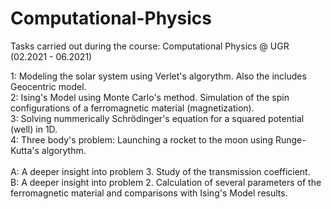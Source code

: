 # Computational-Physics
Tasks carried out during the course: Computational Physics @ UGR (02.2021 - 06.2021)

1: Modeling the solar system using Verlet's algorythm. Also the includes Geocentric model. <br>
2: Ising's Model using Monte Carlo's method. Simulation of the spin configurations of a ferromagnetic material (magnetization).<br>
3: Solving nummerically Schrödinger's equation for a squared potential (well) in 1D.<br>
4: Three body's problem: Launching a rocket to the moon using Runge-Kutta's algorythm.
<br><br>
A: A deeper insight into problem 3. Study of the transmission coefficient.<br>
B: A deeper insight into problem 2. Calculation of several parameters of the ferromagnetic material and comparisons with Ising's Model results.
